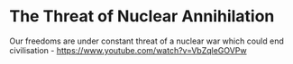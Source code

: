 # The Threat of Nuclear Annihilation
Our freedoms are under constant threat of a nuclear war which could end civilisation - https://www.youtube.com/watch?v=VbZqleGOVPw